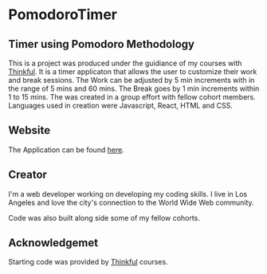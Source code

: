 # PomodoroTimer

## Timer using Pomodoro Methodology

This is a project was produced under the guidiance of my courses with [Thinkful](thinkful.com). It is a timer applicaton that allows the user to customize their work and break sessions. The Work can be adjusted by 5 min increments with in the range of 5 mins and 60 mins. The Break goes by 1 min increments within 1 to 15 mins. The was created in a group effort with fellow cohort members.
Languages used in creation were Javascript, React, HTML and CSS. 

## Website
The Application can be found [here](https://pomodorotimer-chi.vercel.app/).

## Creator
I'm a web developer working on developing my coding skills. I live in Los Angeles and love the city's connection to the World Wide Web community. 

Code was also built along side some of my fellow cohorts. 

## Acknowledgemet

Starting code was provided by [Thinkful](thinkful.com) courses.

